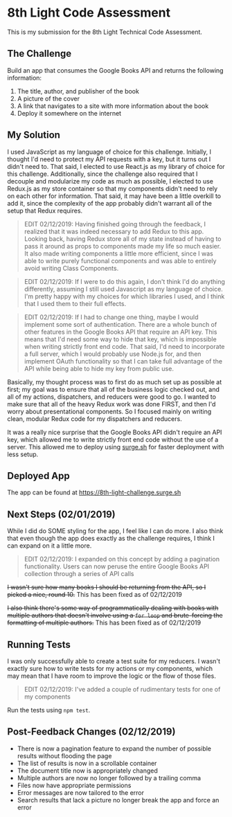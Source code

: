 # 8th Light Code Assessment

This is my submission for the 8th Light Technical Code Assessment. 

## The Challenge
Build an app that consumes the Google Books API and returns the following information: 

1. The title, author, and publisher of the book
2. A picture of the cover
3. A link that navigates to a site with more information about the book
4. Deploy it somewhere on the internet

## My Solution
I used JavaScript as my language of choice for this challenge. Initially, I thought I'd need to protect my API requests with a key, but it turns out I didn't need to. That said, I elected to use React.js as my library of choice for this challenge. Additionally, since the challenge also required that I decouple and modularize my code as much as possible, I elected to use Redux.js as my store container so that my components didn't need to rely on each other for information. That said, it may have been a little overkill to add it, since the complexity of the app probably didn't warrant all of the setup that Redux requires.

> EDIT 02/12/2019: Having finished going through the feedback, I realized that it was indeed necessary to add Redux to this app. Looking back, having Redux store all of my state instead of having to pass it around as props to components made my life so much easier. It also made writing components a little more efficient, since I was able to write purely functional components and was able to entirely avoid writing Class Components.

> EDIT 02/12/2019: If I were to do this again, I don't think I'd do anything differently, assuming I still used Javascript as my language of choice. I'm pretty happy with my choices for which libraries I used, and I think that I used them to their full effects. 

> EDIT 02/12/2019: If I had to change one thing, maybe I would implement some sort of authentication. There are a whole bunch of other features in the Google Books API that require an API key. This means that I'd need some way to hide that key, which is impossible when writing strictly front end code. That said, I'd need to incorporate a full server, which I would probably use Node.js for, and then implement OAuth functionality so that I can take full advantage of the API while being able to hide my key from public use.

Basically, my thought process was to first do as much set up as possible at first; my goal was to ensure that all of the business logic checked out, and all of my actions, dispatchers, and reducers were good to go. I wanted to make sure that all of the heavy Redux work was done FIRST, and then I'd worry about presentational components. So I focused mainly on writing clean, modular Redux code for my dispatchers and reducers.

It was a really nice surprise that the Google Books API didn't require an API key, which allowed me to write strictly front end code without the use of a server. This allowed me to deploy using [surge.sh](https://surge.sh) for faster deployment with less setup.

## Deployed App
The app can be found at https://8th-light-challenge.surge.sh

## Next Steps (02/01/2019)

While I did do SOME styling for the app, I feel like I can do more. I also think that even though the app does exactly as the challenge requires, I think I can expand on it a little more.

> EDIT 02/12/2019: I expanded on this concept by adding a pagination functionality. Users can now peruse the entire Google Books API collection through a series of API calls

~~I wasn't sure how many books I should be returning from the API, so I picked a nice, round 10.~~ This has been fixed as of 02/12/2019

~~I also think there's some way of programmatically dealing with books with multiple authors that doesn't involve using a `for loop` and brute-forcing the formatting of multiple authors.~~ This has been fixed as of 02/12/2019

## Running Tests
I was only successfully able to create a test suite for my reducers. I wasn't exactly sure how to write tests for my actions or my components, which may mean that I have room to improve the logic or the flow of those files.

> EDIT 02/12/2019: I've added a couple of rudimentary tests for one of my components

Run the tests using `npm test`.


## Post-Feedback Changes (02/12/2019)

* There is now a pagination feature to expand the number of possible results without flooding the page
* The list of results is now in a scrollable container
* The document title now is appropriately changed
* Multiple authors are now no longer followed by a trailing comma
* Files now have appropriate permissions
* Error messages are now tailored to the error
* Search results that lack a picture no longer break the app and force an error
